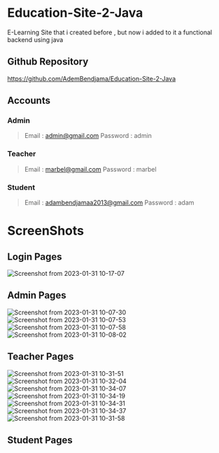 # Education-Site-2-Java

E-Learning Site that i created before , but now i added to it a functional backend using java

## Github Repository
https://github.com/AdemBendjama/Education-Site-2-Java

## Accounts
### Admin
> Email : admin@gmail.com
> Password : admin
### Teacher
> Email : marbel@gmail.com
> Password : marbel
### Student
> Email : adambendjamaa2013@gmail.com
> Password : adam

# ScreenShots

## Login Pages
![Screenshot from 2023-01-31 10-17-07](https://user-images.githubusercontent.com/93732841/215719018-ee7707c4-c192-447a-846c-f82ecd2be381.jpg)

## Admin Pages
![Screenshot from 2023-01-31 10-07-30](https://user-images.githubusercontent.com/93732841/215718068-9c1429dc-9545-4166-bfff-f5862b010fe7.png)
![Screenshot from 2023-01-31 10-07-53](https://user-images.githubusercontent.com/93732841/215718113-60d048ea-fce7-41af-8f47-4c562c99f7e6.jpg)
![Screenshot from 2023-01-31 10-07-58](https://user-images.githubusercontent.com/93732841/215718152-d607b417-c857-46f9-b5dc-7cd79c5b264e.jpg)
![Screenshot from 2023-01-31 10-08-02](https://user-images.githubusercontent.com/93732841/215718163-2043a60e-7981-48bd-b42a-80da9cb53239.jpg)

## Teacher Pages
![Screenshot from 2023-01-31 10-31-51](https://user-images.githubusercontent.com/93732841/215722405-066f5701-b504-4a3d-913d-e1476f01bc9e.jpg)
![Screenshot from 2023-01-31 10-32-04](https://user-images.githubusercontent.com/93732841/215722441-1578f6a1-4cf7-4a0f-a4e5-af7f70f5ba33.jpg)
![Screenshot from 2023-01-31 10-34-07](https://user-images.githubusercontent.com/93732841/215723036-676985f9-cea9-4711-b5f3-ce041611f7ad.jpg)
![Screenshot from 2023-01-31 10-34-19](https://user-images.githubusercontent.com/93732841/215723102-5c818eea-e892-4823-bc23-40f8b7bf4dd2.jpg)
![Screenshot from 2023-01-31 10-34-31](https://user-images.githubusercontent.com/93732841/215723112-9dae1406-21a6-426d-818c-9c651bf38a6c.jpg)
![Screenshot from 2023-01-31 10-34-37](https://user-images.githubusercontent.com/93732841/215723139-5586f85f-7365-4fde-9a13-ebcf3c36d7a6.jpg)
![Screenshot from 2023-01-31 10-31-58](https://user-images.githubusercontent.com/93732841/215722429-db02c541-bfcd-41f2-a1e9-df21999b6a79.jpg)

## Student Pages
